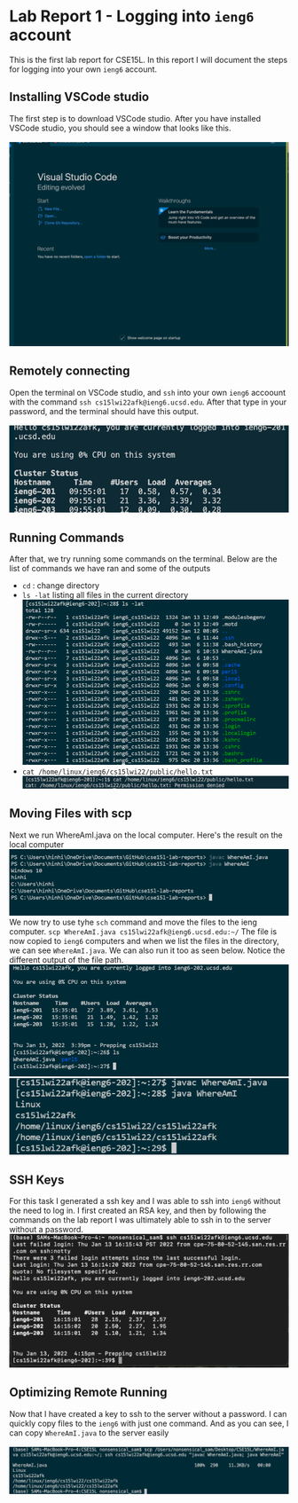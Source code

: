 # Lab Report 1 - Logging into `ieng6` account
This is the first lab report for CSE15L. In this report I will document the steps for logging into your own `ieng6` account. 
## Installing VSCode studio
The first step is to download VSCode studio. After you have installed VSCode studio, you should see a window that looks like this.<br>
<br>![image](SS1.png)

## Remotely connecting
Open the terminal on VSCode studio, and `ssh` into your own `ieng6` accoount with the command `ssh cs15lwi22afk@ieng6.ucsd.edu`. After that type in your password, and the terminal should have this output.<br>
<br>![image](SS4.png)

## Running Commands
After that, we try running some commands on the terminal. Below are the list of commands we have ran and some of the outputs
- `cd` : change directory 
- `ls -lat` listing all files in the current directory
![image](Scrnshot1.png)
- `cat /home/linux/ieng6/cs15lwi22/public/hello.txt` 
![image](SS2.png) 

## Moving Files with scp
Next we run WhereAmI.java on the local computer. Here's the result on the local computer
![image](SS_01.png)
We now try to use tyhe `sch` command and move the files to the ieng computer.
`scp WhereAmI.java cs15lwi22afk@ieng6.ucsd.edu:~/`
The file is now copied to `ieng6` computers and when we list the files in the directory, we can see `WhereAmI.java`. We can also run it too as seen below. Notice the different output of the file path. 
![image](SS_02.png)
![image](SS_03.png)
<br>

## SSH Keys
For this task I generated a ssh key and I was able to ssh into `ieng6` without the need to log in. I first created an RSA key, and then by following the commands on the lab report I was ultimately able to ssh in to the server without a password.
![image](SS_04.png)
<br>

## Optimizing Remote Running
Now that I have created a key to ssh to the server without a password. I can quickly copy files to the `ieng6` with just one command. And as you can see, I can copy `WhereAmI.java` to the server easily<br>
<br>![image](SS_05.png)

